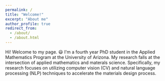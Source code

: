 ```yaml
---
permalink: /
title: "Welcome!"
excerpt: "About me"
author_profile: true
redirect_from: 
  - /about/
  - /about.html
---
```


Hi! Welcome to my page. :smiley: I'm a fourth year PhD student in the Applied Mathematics Program at the University of Arizona. My research falls at the intersection of applied mathematics and materals science. Specifically, my research focuses on utilizing computer vision (CV) and natural language processing (NLP) techniques to accelerate the materials design process.
